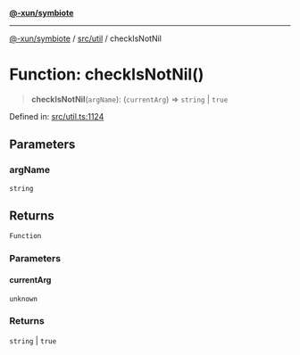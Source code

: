 [**@-xun/symbiote**](../../../README.md)

***

[@-xun/symbiote](../../../README.md) / [src/util](../README.md) / checkIsNotNil

# Function: checkIsNotNil()

> **checkIsNotNil**(`argName`): (`currentArg`) => `string` \| `true`

Defined in: [src/util.ts:1124](https://github.com/Xunnamius/symbiote/blob/5ab38d0bb0a593488721fdd41b6c1fcc4618d081/src/util.ts#L1124)

## Parameters

### argName

`string`

## Returns

`Function`

### Parameters

#### currentArg

`unknown`

### Returns

`string` \| `true`
